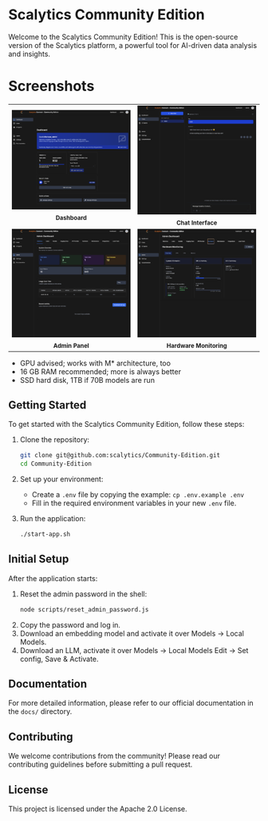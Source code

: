 # Scalytics Community Edition

Welcome to the Scalytics Community Edition! This is the open-source version of the Scalytics platform, a powerful tool for AI-driven data analysis and insights.

# Screenshots

<table>
  <tr>
    <td align="center">
      <img src="img/dashboard.png" alt="Dashboard" width="300"/>
      <br />
      <sub><b>Dashboard</b></sub>
    </td>
    <td align="center">
      <img src="img/chat.png" alt="Chat Interface" width="300"/>
      <br />
      <sub><b>Chat Interface</b></sub>
    </td>
  </tr>
  <tr>
    <td align="center">
      <img src="img/admin.png" alt="Admin Panel" width="300"/>
      <br />
      <sub><b>Admin Panel</b></sub>
    </td>
    <td align="center">
      <img src="img/hardware.png" alt="Hardware Monitoring" width="300"/>
      <br />
      <sub><b>Hardware Monitoring</b></sub>
    </td>
  </tr>
</table>

- GPU advised; works with M* architecture, too
- 16 GB RAM recommended; more is always better
- SSD hard disk, 1TB if 70B models are run

## Getting Started

To get started with the Scalytics Community Edition, follow these steps:

1.  Clone the repository:
    ```bash
    git clone git@github.com:scalytics/Community-Edition.git
    cd Community-Edition
    ```

2.  Set up your environment:
    - Create a `.env` file by copying the example: `cp .env.example .env`
    - Fill in the required environment variables in your new `.env` file.

3.  Run the application:
    ```bash
    ./start-app.sh
    ```

## Initial Setup

After the application starts:

1. Reset the admin password in the shell:
   ```bash
   node scripts/reset_admin_password.js
   ```
2. Copy the password and log in.
3. Download an embedding model and activate it over Models -> Local Models.
4. Download an LLM, activate it over Models -> Local Models Edit -> Set config, Save & Activate.

## Documentation

For more detailed information, please refer to our official documentation in the `docs/` directory.

## Contributing

We welcome contributions from the community! Please read our contributing guidelines before submitting a pull request.

## License

This project is licensed under the Apache 2.0 License.
